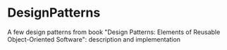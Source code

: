DesignPatterns
==============

A few design patterns from book "Design Patterns: Elements of Reusable Object-Oriented Software": description and implementation
